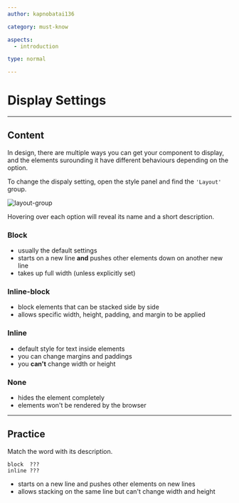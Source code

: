 ```yaml
---
author: kapnobatai136

category: must-know

aspects:
  - introduction

type: normal

---
```


# Display Settings

---
## Content

In design, there are multiple ways you can get your component to display, and the elements surounding it have different behaviours depending on the option.

To change the dispaly setting, open the style panel and find the `'Layout'` group.

![layout-group](https://img.enkipro.com/fb41bea61236c080ad6e1e726b5e36b0.png)

Hovering over each option will reveal its name and a short description.

### Block
- usually the default settings
- starts on a new line **and** pushes other elements down on another new line
- takes up full width (unless explicitly set)

### Inline-block
- block elements that can be stacked side by side
- allows specific width, height, padding, and margin to be applied

### Inline
- default style for text inside elements
- you can change margins and paddings
- you **can't** change width or height

### None
- hides the element completely
- elements won't be rendered by the browser


---
## Practice

Match the word with its description.

```text
block  ???
inline ???
```

* starts on a new line and pushes other elements on new lines
* allows stacking on the same line but can't change width and height